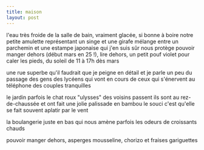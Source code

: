 ```yaml
---
title: maison
layout: post
---
```


l'eau très froide de la salle de bain, vraiment glacée, si bonne à boire
notre petite amulette représentant un singe et une girafe 
mélange entre un parchemin et une estampe japonaise
qui j'en suis sûr nous protège
pouvoir manger dehors (début mars en 25 !), lire dehors,
un petit pouf violet pour caler les pieds,
du soleil de 11 à 17h dès mars

une rue superbe
qu'il faudrait que je peigne en détail
et je parle un peu du passage des gens
des lycéens qui vont en cours
de ceux qui s'énervent au téléphone
des couples tranquilles

le jardin
parfois le chat roux "ulysses" des voisins passent
ils sont au rez-de-chaussée et ont fait une jolie palissade en bambou
le souci c'est qu'elle se fait souvent aplatir par le vent

la boulangerie juste en bas
qui nous amène parfois les odeurs de croissants chauds

pouvoir manger dehors,
asperges mousseline, chorizo et fraises gariguettes